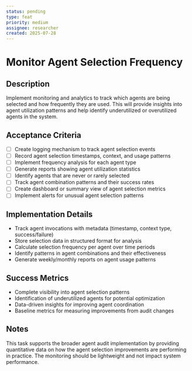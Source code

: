 ```yaml
---
status: pending
type: feat
priority: medium
assignee: researcher
created: 2025-07-28
---
```


# Monitor Agent Selection Frequency

## Description
Implement monitoring and analytics to track which agents are being selected and how frequently they are used. This will provide insights into agent utilization patterns and help identify underutilized or overutilized agents in the system.

## Acceptance Criteria
- [ ] Create logging mechanism to track agent selection events
- [ ] Record agent selection timestamps, context, and usage patterns
- [ ] Implement frequency analysis for each agent type
- [ ] Generate reports showing agent utilization statistics
- [ ] Identify agents that are never or rarely selected
- [ ] Track agent combination patterns and their success rates
- [ ] Create dashboard or summary view of agent selection metrics
- [ ] Implement alerts for unusual agent selection patterns

## Implementation Details
- Track agent invocations with metadata (timestamp, context type, success/failure)
- Store selection data in structured format for analysis
- Calculate selection frequency per agent over time periods
- Identify patterns in agent combinations and their effectiveness
- Generate weekly/monthly reports on agent usage patterns

## Success Metrics
- Complete visibility into agent selection patterns
- Identification of underutilized agents for potential optimization
- Data-driven insights for improving agent coordination
- Baseline metrics for measuring improvements from audit changes

## Notes
This task supports the broader agent audit implementation by providing quantitative data on how the agent selection improvements are performing in practice. The monitoring should be lightweight and not impact system performance.